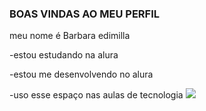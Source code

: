 ### BOAS VINDAS AO MEU PERFIL 

meu nome é Barbara edimilla

-estou estudando na alura

-estou me desenvolvendo no alura

-uso esse espaço nas aulas de tecnologia 
![](https://media1.tenor.com/m/URCU0aClORgAAAAC/grandma-selfie.gif)
